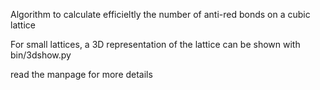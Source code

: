 Algorithm to calculate efficieltly the number of anti-red bonds on a cubic lattice

For small lattices, a 3D representation of the lattice can be shown with bin/3dshow.py

read the manpage for more details
